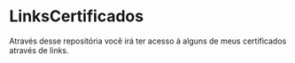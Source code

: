 # LinksCertificados
Através desse repositória você irá ter acesso á alguns de meus certificados através de links.
